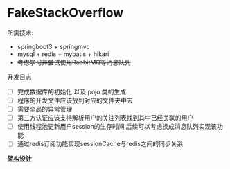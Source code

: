 # FakeStackOverflow

所需技术:

* springboot3 + springmvc
* mysql + redis + mybatis + hikari
* ~~考虑学习并尝试使用RabbitMQ等消息队列~~

开发日志

* [ ]  完成数据库的初始化 以及 pojo 类的生成
* [ ]  程序的开发文件应该放到对应的文件夹中去
* [ ]  需要全局的异常管理
* [ ]  第三方认证应该支持解析用户的关注列表找到其中已经关联的用户
* [ ]  使用线程池更新用户session的生存时间 后续可以考虑换成消息队列实现该功能
* [ ]  通过redis订阅功能实现sessionCache与redis之间的同步关系

[](https://)

[**架构设计**](doc/fundamental.md)
